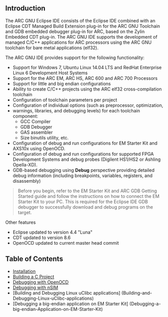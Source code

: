 Introduction
------------

The ARC GNU Eclipse IDE consists of the Eclipse IDE combined with an Eclipse
CDT Managed Build Extension plug-in for the ARC GNU Toolchain and GDB embedded
debugger plug-in for ARC, based on the Zylin Embedded CDT plug-in.  The ARC GNU
IDE supports the development of managed C/C++ applications for ARC processors
using the ARC GNU toolchain for bare metal applications (elf32).

The ARC GNU IDE provides support for the following functionality:

* Support for Windows 7, Ubuntu Linux 14.04 LTS and RedHat Enterprise Linux 6
Development Host Systems
* Support for the ARC EM, ARC HS, ARC 600 and ARC 700 Processors
* Support for little and big endian configurations
* Ability to create C/C++ projects using the ARC elf32 cross-compilation
 toolchain
* Configuration of toolchain parameters per project
* Configuration of individual options (such as preprocessor, optimization,
* warnings, libraries, and debugging levels) for each toolchain component:
	+ GCC Compiler
	+ GDB Debugger
	+ GAS assembler
	+ Size binutils utility, etc.
* Configuration of debug and run configurations for EM Starter Kit and AXS10x
 using OpenOCD.
* Configuration of debug and run configurations for supported FPGA Development
 Systems and debug probes (Digilent HS1/HS2 or Ashling Opella-XD).
* GDB-based debugging using **Debug** perspective providing detailed debug
 information (including breakpoints, variables, registers, and disassembly)

> Before you begin, refer to the EM Starter Kit and ARC GDB Getting Started
> guide and follow the instructions on how to connect the EM Starter Kit to
> your PC. This is required for the Eclipse IDE GDB debugger to successfully
> download and debug programs on the target.

Other features

* Eclipse updated to version 4.4 "Luna"
* CDT updated to version 8.6
* OpenOCD updated to current master head commit


Table of Contents
-----------------

* [Installation](Installation)
* [Building a C Project](Building-a-C-Project)
* [Debugging with OpenOCD](Debugging-with-OpenOCD)
* [Debugging with nSIM](Debugging-with-nSIM)
* [Building and Debugging Linux uClibc applications]
  (Building-and-Debugging-Linux-uClibc-applications)
* [Debugging a big-endian application on EM Starter Kit]
  (Debugging-a-big-endian-Application-on-EM-Starter-Kit)

